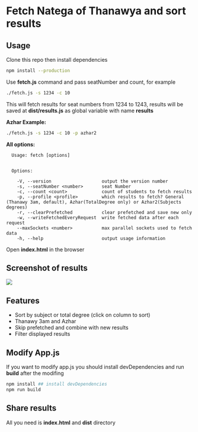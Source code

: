 # Fetch Natega of Thanawya and sort results

## Usage
Clone this repo then install dependencies
```bash
npm install --production
```
Use **fetch.js** command and pass seatNumber and count, for example
```bash
./fetch.js -s 1234 -c 10
```
This will fetch results for seat numbers from 1234 to 1243, results will be saved at **dist/results.js** as global variable with name **results**

**Azhar Example:**
```bash
./fetch.js -s 1234 -c 10 -p azhar2
```

**All options:**
```
  Usage: fetch [options]


  Options:

    -V, --version                   output the version number
    -s, --seatNumber <number>       seat Number
    -c, --count <count>             count of students to fetch results
    -p, --profile <profile>         which results to fetch? General (Thanawy 3am, default), Azhar(TotalDegree only) or Azhar2(Subjects degrees)
    -r, --clearPrefetched           clear prefetched and save new only
    -w, --writeFetchedEveryRequest  write fetched data after each request
    --maxSockets <number>           max parallel sockets used to fetch data
    -h, --help                      output usage information

```

Open **index.html** in the browser

##

## Screenshot of results
![](screenshot.png) 

## Features
- Sort by subject or total degree (click on column to sort)
- Thanawy 3am and Azhar
- Skip prefetched and combine with new results
- Filter displayed results

## Modify App.js
If you want to modify app.js you should install devDependencies and run **build** after the modifing
```bash
npm install ## install devDependencies
npm run build
```

## Share results
All you need is **index.html** and **dist** directory
